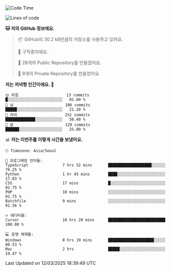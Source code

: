   <!--START_SECTION:waka-->
![Code Time](http://img.shields.io/badge/Code%20Time-1%2C019%20hrs%208%20mins-blue)

![Lines of code](https://img.shields.io/badge/%EC%A0%80%EB%8A%94%20%EC%97%AC%ED%83%9C%EA%B9%8C%EC%A7%80%20-794.9%20thousand%20%EC%A4%84%EC%9D%98%20%EC%BD%94%EB%93%9C%EB%A5%BC%20%EC%9E%91%EC%84%B1%ED%96%88%EC%96%B4%EC%9A%94.-blue)

**🐱 저의 GitHub 정보에요.** 

> 📦 GitHub의 30.2 kB만큼의 저장소를 사용하고 있어요. 
 > 
> 💼 구직중이에요.
 > 
> 📜 28개의 Public Repository를 만들었어요. 
 > 
> 🔑 9개의 Private Repository를 만들었어요. 
 > 
**저는 저녁형 인간이에요. 🦉** 

```text
🌞 아침                     13 commits          █░░░░░░░░░░░░░░░░░░░░░░░░   02.60 % 
🌆 낮　                     106 commits         █████░░░░░░░░░░░░░░░░░░░░   21.20 % 
🌃 저녁                     252 commits         █████████████░░░░░░░░░░░░   50.40 % 
🌙 밤　                     129 commits         ██████░░░░░░░░░░░░░░░░░░░   25.80 % 
```


📊 **저는 이번주를 이렇게 시간을 보냈어요.** 

```text
🕑︎ Timezone: Asia/Seoul

💬 프로그래밍 언어들: 
TypeScript               7 hrs 52 mins       ███████████████████░░░░░░   76.25 % 
Python                   1 hr 45 mins        ████░░░░░░░░░░░░░░░░░░░░░   17.03 % 
CSS                      17 mins             █░░░░░░░░░░░░░░░░░░░░░░░░   02.75 % 
PHP                      10 mins             ░░░░░░░░░░░░░░░░░░░░░░░░░   01.75 % 
Batchfile                9 mins              ░░░░░░░░░░░░░░░░░░░░░░░░░   01.56 % 

🔥 에디터들: 
Cursor                   10 hrs 20 mins      █████████████████████████   100.00 % 

💻 운영 체제들: 
Windows                  8 hrs 19 mins       ████████████████████░░░░░   80.53 % 
Mac                      2 hrs               █████░░░░░░░░░░░░░░░░░░░░   19.47 % 
```


 Last Updated on 12/03/2025 18:39:49 UTC
<!--END_SECTION:waka-->
